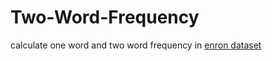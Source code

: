 # Two-Word-Frequency
calculate one word and two word frequency in [enron dataset](https://www.cs.cmu.edu/~./enron/)
